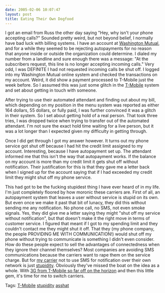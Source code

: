 ```yaml
---
date: 2005-02-06 10:07:47
layout: post
title: Eating Their Own Dogfood
---
```


I got an email from Russ the other day saying "Hey, why isn't your phone accepting calls?"  Sounded pretty weird, but not beyond belief, I normally have bad luck with billing systems.  I have an account at [Washington Mutual](http://www.wamu.com/home.htm), and for a while they seemed to be rejecting autopayments for no reason that anyone inside or outside the organization could determine.  I dialed my number from a landline and sure enough there was a message: "At the subscribers request, this line is no longer accepting incoming calls." Very odd, I was DEFINITE I had not requested incoming calls be shut off. I logged into my Washington Mutual online system and checked the transactions on my account. Weird, it did show a payment processed to T-Mobile just the week before. So I assumed this was just some glitch in the [T-Mobile](http://www.tmobile.com/) system and set about getting in touch with someone.

After trying to use their automated attendant and finding out about my bill, which depending on my position in the menu system was reported as either 164 dollars, 55 dollars, or fully paid, I was further convinced it was a glitch in their system. So I set about getting hold of a real person. That took three tries, I was dropped twice when trying to transfer out of the automated attendant. I'm not sure the exact hold time waiting for a live person, but it was a lot longer than I expected given my difficulty in getting through.

Once I did get through I got my answer however. It turns out my phone service got shut off because I had hit the credit limit assigned to my account. Interesting, because I have autopayment set up. The attendant informed me that this isn't the way that autopayment works. If the balance on my account is more than my credit limit it gets shut off without notification. Their justification for this is that they gave me a letter back when I signed up for the account saying that if I had exceeded my credit limit they might shut off my phone service.

This had got to be the fucking stupidest thing I have ever heard of in my life. I'm just completely floored by how moronic these carriers are. First of all, an autopayment system that leaves a user without service is stupid on its own. But even once we make it past that bit of lunacy, they did this without sending me any notification. No phone call, no SMS, not even smoke signals. Yes, they did give me a letter saying they might "shut off my service without notification", but that doesn't make it the right move in terms of customer service. I figured that meant if I got to my spending limit and they couldn't contact me they might shut it off. That they (my phone company, the people PROVIDING ME WITH COMMUNICATION!) would shut off my phone without trying to communicate is something I didn't even consider. How do these people expect to sell the advantages of connectedness when they ignore their channel themselves? Most companies are avoiding SMS communications because the carriers want to rape them on the service charge. But for [my carrier](http://www.tmobile.com) not to use SMS for notification over their own network is just [stupidity](http://www.tmobile.com). Obviously they've missed the boat on the idea as a whole. With [3G from T-Mobile so far off on the horizon](http://engadget.com/entry/6944052294116838/) and then this little gem, it's time for me to switch carriers.

Tags: [T-Mobile](http://technorati.com/tag/tmobile) [stupidity](http://technorati.com/tag/stupidity) [asshat](http://technorati.com/tag/asshat)

